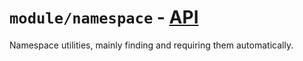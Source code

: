 # `module/namespace` - [API](./API.md)

Namespace utilities, mainly finding and requiring them automatically.
